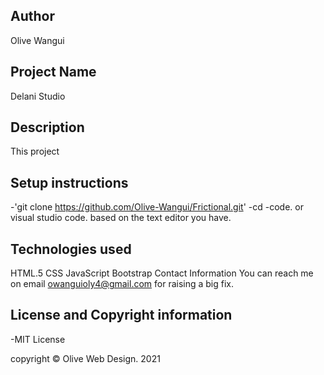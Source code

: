 ## Author
Olive Wangui 

## Project Name
Delani Studio

## Description
This project 

## Setup instructions
-'git clone https://github.com/Olive-Wangui/Frictional.git' -cd -code. or visual studio code. based on the text editor you have.

## Technologies used
HTML.5
CSS
JavaScript
Bootstrap
Contact Information
You can reach me on email owanguioly4@gmail.com for raising a big fix.

## License and Copyright information
-MIT License

copyright © Olive Web Design. 2021
